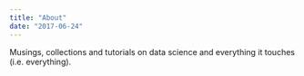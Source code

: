 ```yaml
---
title: "About"
date: "2017-06-24"
---
```


Musings, collections and tutorials on data science and everything it touches (i.e. everything). 